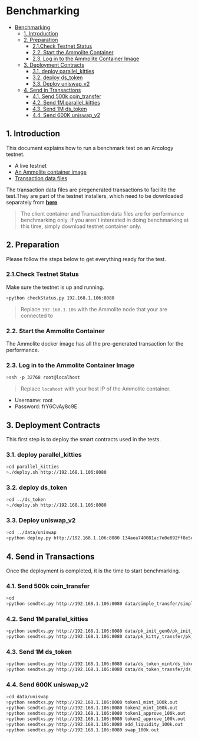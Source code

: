 # Benchmarking

- [Benchmarking](#benchmarking)
  - [1. Introduction](#1-introduction)
  - [2. Preparation](#2-preparation)
    - [2.1.Check Testnet Status](#21check-testnet-status)
    - [2.2. Start the Ammolite Container](#22-start-the-ammolite-container)
    - [2.3. Log in to the Ammolite Container Image](#23-log-in-to-the-ammolite-container-image)
  - [3. Deployment Contracts](#3-deployment-contracts)
    - [3.1. deploy parallel_kitties](#31-deploy-parallel_kitties)
    - [3.2. deploy ds_token](#32-deploy-ds_token)
    - [3.3. Deploy uniswap_v2](#33-deploy-uniswap_v2)
  - [4. Send in Transactions](#4-send-in-transactions)
    - [4.1. Send 500k coin_transfer](#41-send-500k-coin_transfer)
    - [4.2. Send 1M parallel_kitties](#42-send-1m-parallel_kitties)
    - [4.3. Send 1M ds_token](#43-send-1m-ds_token)
    - [4.4. Send 600K uniswap_v2](#44-send-600k-uniswap_v2)

## 1. Introduction

This document explains how to run a benchmark test on an Arcology testnet. 

- A live testnet
- [An Ammolite container image](./ammolite-client-docker.md)
- [Transaction data files]()

The transaction data files are pregenerated transactions to facilite the test.They are part of the testnet installers, which need to be downloaded separately from **[here](https://github.com/arcology-network/benchmarking/releases)**

> The client container and Transaction data files are for performance benchmarking only. If you aren't interested in doing benchmarking at this time, simply
> download testnet container only.

## 2. Preparation

Please follow the steps below to get everything ready for the test.

### 2.1.Check Testnet Status

Make sure the testnet is up and running.

```sh
>python checkStatus.py 192.168.1.106:8080
```

> Replace `192.168.1.106` with the Ammolite node that your are connected to

### 2.2. Start the Ammolite Container

The Ammolite docker image has all the pre-generated transaction for the performance.

### 2.3. Log in to the Ammolite Container Image

```sh
>ssh -p 32768 root@localhost
```

> Replace `locahost` with your host IP of the Ammolite container.

- Username: root
- Password: frY6CvAy8c9E


## 3. Deployment Contracts

This first step is to deploy the smart contracts used in the tests.

### 3.1. deploy parallel_kitties

```sh
>cd parallel_kitties
>./deploy.sh http://192.168.1.106:8080
```

### 3.2. deploy ds_token

```sh
>cd ../ds_token
>./deploy.sh http://192.168.1.106:8080
```

### 3.3. Deploy uniswap_v2

```sh
>cd ../data/uniswap
>python deploy.py http://192.168.1.106:8080 134aea740081ac7e0e892ff8e5d0a763ec400fcd34bae70bcfe6dae3aceeb7f0
```

## 4. Send in Transactions

Once the deployment is completed, it is the time to start benchmarking.

### 4.1. Send 500k coin_transfer  

```sh
>cd
>python sendtxs.py http://192.168.1.106:8080 data/simple_transfer/simple_transfer_1m_01.dat
```

### 4.2. Send 1M parallel_kitties

```sh
>python sendtxs.py http://192.168.1.106:8080 data/pk_init_gen0/pk_init_gen0_2m_01.out
>python sendtxs.py http://192.168.1.106:8080 data/pk_kitty_transfer/pk_kitty_transfer_1m_01.dat
```

### 4.3. Send 1M ds_token

```sh
>python sendtxs.py http://192.168.1.106:8080 data/ds_token_mint/ds_token_mint_5m_1m.out
>python sendtxs.py http://192.168.1.106:8080 data/ds_token_transfer/ds_token_transfer_1m_01.out
```

### 4.4. Send 600K uniswap_v2

```sh
>cd data/uniswap
>python sendtxs.py http://192.168.1.106:8080 token1_mint_100k.out
>python sendtxs.py http://192.168.1.106:8080 token2_mint_100k.out
>python sendtxs.py http://192.168.1.106:8080 token1_approve_100k.out
>python sendtxs.py http://192.168.1.106:8080 token2_approve_100k.out
>python sendtxs.py http://192.168.1.106:8080 add_liquidity_100k.out
>python sendtxs.py http://192.168.1.106:8080 swap_100k.out
```
